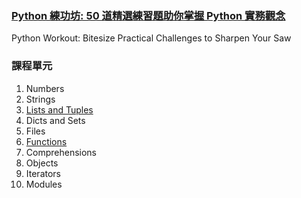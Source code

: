 ### [Python 練功坊: 50 道精選練習題助你掌握 Python 實務觀念](https://compthinking.dev/courses/py-workout)

Python Workout: Bitesize Practical Challenges to Sharpen Your Saw

### 課程單元

1. Numbers
2. Strings
3. [Lists and Tuples](https://github.com/Compthinking-Dev/py-workout/blob/main/ch03-lists-and-tuples.ipynb)
4. Dicts and Sets
5. Files
6. [Functions](https://github.com/Compthinking-Dev/py-workout/blob/main/ch06-functions.ipynb)
7. Comprehensions
8. Objects
9. Iterators
10. Modules
